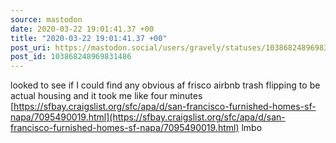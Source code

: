 ```yaml
---
source: mastodon
date: 2020-03-22 19:01:41.37 +00
title: "2020-03-22 19:01:41.37 +00"
post_uri: https://mastodon.social/users/gravely/statuses/103868248969831486
post_id: 103868248969831486
---
```

looked to see if I could find any obvious af frisco airbnb trash flipping to be actual housing and it took me like four minutes [https://sfbay.craigslist.org/sfc/apa/d/san-francisco-furnished-homes-sf-napa/7095490019.html](https://sfbay.craigslist.org/sfc/apa/d/san-francisco-furnished-homes-sf-napa/7095490019.html) lmbo


